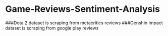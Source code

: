 # Game-Reviews-Sentiment-Analysis

###Dota 2 dataset is scraping from metacritics reviews
###Genshin Impact dataset is scraping from google play reviews
